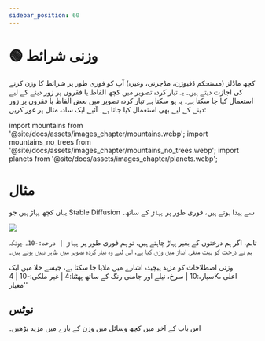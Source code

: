 ```yaml
---
sidebar_position: 60
---
```


# 🟢 وزنی شرائط

کچھ ماڈلز (مستحکم ڈفیوژن، مڈجرنی، وغیرہ) آپ کو فوری طور پر شرائط کا وزن کرنے کی اجازت دیتے ہیں۔ یہ تیار کردہ تصویر میں کچھ الفاظ یا فقروں پر زور دینے کے لیے استعمال کیا جا سکتا ہے۔ یہ ہو سکتا ہے
تیار کردہ تصویر میں بعض الفاظ یا فقروں پر زور دینے کے لیے بھی استعمال کیا جاتا ہے۔ آئیے ایک سادہ مثال پر غور کریں:

import mountains from '@site/docs/assets/images_chapter/mountains.webp';
import mountains_no_trees from '@site/docs/assets/images_chapter/mountains_no_trees.webp';
import planets from '@site/docs/assets/images_chapter/planets.webp';


# مثال

یہاں کچھ پہاڑ ہیں جو Stable Diffusion سے پیدا ہوتے ہیں، فوری طور پر `پہاڑ` کے ساتھ۔

<div style={{textAlign: 'center'}}>
   <img src={mountains} style={{width: "350px"}}/>
</div>

تاہم، اگر ہم درختوں کے بغیر پہاڑ چاہتے ہیں، تو ہم فوری طور پر `پہاڑ | درخت:-10`۔ چونکہ ہم نے درخت کو بہت منفی انداز میں وزن کیا ہے، اس لیے وہ تیار کردہ تصویر میں ظاہر نہیں ہوتے ہیں۔

<div style={{textAlign: 'center'}}>
   <LazyLoadImage src={mountains_no_trees} style={{width: "350px"}} />
</div>

وزنی اصطلاحات کو مزید پیچیدہ اشارے میں ملایا جا سکتا ہے، جیسے
خلا میں ایک سیارہ:10 | سرخ، نیلے اور جامنی رنگ کے ساتھ پھٹنا:4 | غیر ملکی:-10 | 4K، اعلی معیار''

<div style={{textAlign: 'center'}}>
   <LazyLoadImage src={planets} style={{width: "350px"}} />
</div>

## نوٹس

اس باب کے آخر میں کچھ وسائل میں وزن کے بارے میں مزید پڑھیں۔